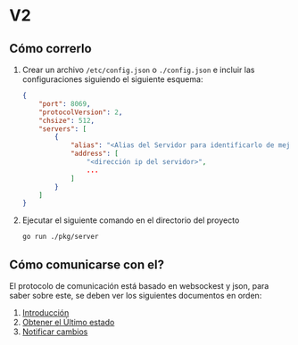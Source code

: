# V2
## Cómo correrlo

1. Crear un archivo `/etc/config.json` o `./config.json` e incluir las configuraciones siguiendo el siguiente esquema:
    ```json
    {
        "port": 8069,
        "protocolVersion": 2,
        "chsize": 512,
        "servers": [
            {
                "alias": "<Alias del Servidor para identificarlo de mejor forma>",
                "address": [
                    "<dirección ip del servidor>",
                    ...
                ]
            }
        ]
    }
    ```

2. Ejecutar el siguiente comando en el directorio del proyecto
    ```sh
    go run ./pkg/server
    ```

## Cómo comunicarse con el?
El protocolo de comunicación está basado en websockest y json, para saber sobre este, se deben ver los siguientes documentos en orden:
1. [Introducción](./protocol/basis.md)
2. [Obtener el Último estado](./protocol/get-latest.md)
3. [Notificar cambios](./protocol/actions.md)
